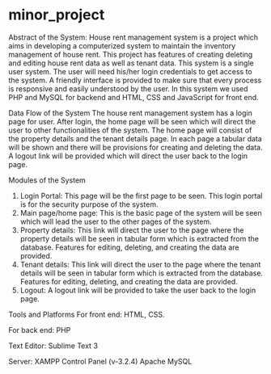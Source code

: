 # minor_project
Abstract of the System:
House rent management system is a project which aims in developing a computerized system to maintain the inventory management of house rent. This project has features of creating deleting and editing house rent data as well as tenant data. 
This system is a single user system. The user will need his/her login credentials to get access to the system. A friendly interface is provided to make sure that every process is responsive and easily understood by the user. In this system we used PHP and MySQL for backend and HTML, CSS and JavaScript for front end.

Data Flow of the System
The house rent management system has a login page for user. After login, the home page will be seen which will direct the user to other functionalities of the system. The home page will consist of the property details and the tenant details page. In each page a tabular data will be shown and there will be provisions for creating and deleting the data. A logout link will be provided which will direct the user back to the login page.

Modules of the System
1. Login Portal: This page will be the first page to be seen. This login portal is for the security purpose of the system.
2. Main page/home page: This is the basic page of the system will be seen which will lead the user to the other pages of the system. 
3. Property details: This link will direct the user to the page where the property details will be seen in tabular form which is extracted from the database. Features for editing, deleting, and creating the data are provided.
4. Tenant details: This link will direct the user to the page where the tenant details will be seen in tabular form which is extracted from the database. Features for editing, deleting, and creating the data are provided.
5. Logout: A logout link will be provided to take the user back to the login page.

Tools and Platforms
For front end: HTML, CSS.

For back end: PHP

Text Editor: Sublime Text 3

Server: XAMPP Control Panel (v-3.2.4) 
	      Apache
	      MySQL


